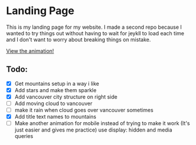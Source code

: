 # Landing Page

This is my landing page for my website. I made a second repo because I wanted to try things out without having to wait for jeykll to load each time and I don't want to worry about breaking things on mistake.

[View the animation!](https://mcraealex.github.io/VancouverCSS)

## Todo:

- [x] Get mountains setup in a way i like
- [x] Add stars and make them sparkle
- [x] Add vancouver city structure on right side
- [ ] Add moving cloud to vancouver
- [ ] make it rain when cloud goes over vancouver sometimes
- [x] Add title text names to mountains
- [ ] Make another animation for mobile instead of trying to make it work (It's just easier and gives me practice) use display: hidden and media queries
